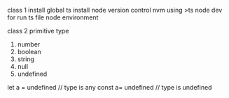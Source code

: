 class 1
install global ts
install node version control nvm
using >ts node dev for run ts file node environment

class 2
primitive type

1. number
2. boolean
3. string
4. null
5. undefined

let a = undefined // type is any
const a= undefined // type is undefined
